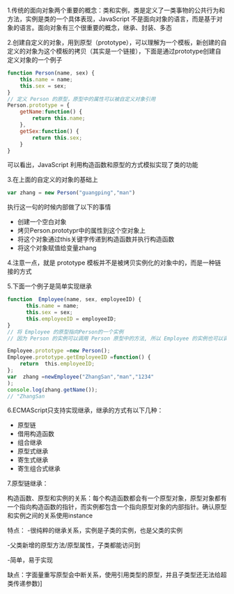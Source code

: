 

1.传统的面向对象两个重要的概念：类和实例，类是定义了一类事物的公共行为和方法，实例是类的一个具体表现，JavaScript 不是面向对象的语言，而是基于对象的语言。面向对象有三个很重要的概念，继承、封装、多态

2.创建自定义的对象，用到原型（prototype），可以理解为一个模板，新创建的自定义的对象为这个模板的拷贝（其实是一个链接），下面是通过prototype创建自定义对象的一个例子

```js
function Person(name, sex) {     
    this.name = name;
    this.sex = sex;
}
// 定义 Person 的原型，原型中的属性可以被自定义对象引用
Person.prototype = {    
    getName:function() {		           
        return this.name;		       
    },       
    getSex:function() {	           
        return this.sex;
    }
}
```

可以看出，JavaScript 利用构造函数和原型的方式模拟实现了类的功能

3.在上面的自定义的对象的基础上

```js
var zhang = new Person("guangping","man")
```

执行这一句的时候内部做了以下的事情
- 创建一个空白对象
- 烤贝Person.prototypr中的属性到这个空对象上
- 将这个对象通过this关键字传递到构造函数并执行构造函数
- 将这个对象赋值给变量zhang

4.注意一点，就是 prototype 模板并不是被烤贝实例化的对象中的，而是一种链接的方式

5.下面一个例子是简单实现继承

```js
function  Employee(name, sex, employeeID) {
      this.name = name;
      this.sex = sex;   
      this.employeeID = employeeID;
}
// 将 Employee 的原型指向Person的一个实例
// 因为 Person 的实例可以调用 Person 原型中的方法, 所以 Employee 的实例也可以调用 Person 原型中的所有属性。

Employee.prototype =new Person();
Employee.prototype.getEmployeeID =function() {
    return  this.employeeID;
};
var  zhang =newEmployee("ZhangSan","man","1234"
);
console.log(zhang.getName());
// "ZhangSan
```

6.ECMAScript只支持实现继承，继承的方式有以下几种：
- 原型链
- 借用构造函数
- 组合继承
- 原型式继承
- 寄生式继承
- 寄生组合式继承

7.原型链继承：

构造函数、原型和实例的关系：每个构造函数都会有一个原型对象，原型对象都有一个指向构造函数的指针，而实例都包含一个指向原型对象的内部指针。确认原型和实例之间的关系使用instance

特点：
-很纯粹的继承关系，实例是子类的实例，也是父类的实例

-父类新增的原型方法/原型属性，子类都能访问到

-简单，易于实现

缺点：字面量重写原型会中断关系，使用引用类型的原型，并且子类型还无法给超类传递参数)]

